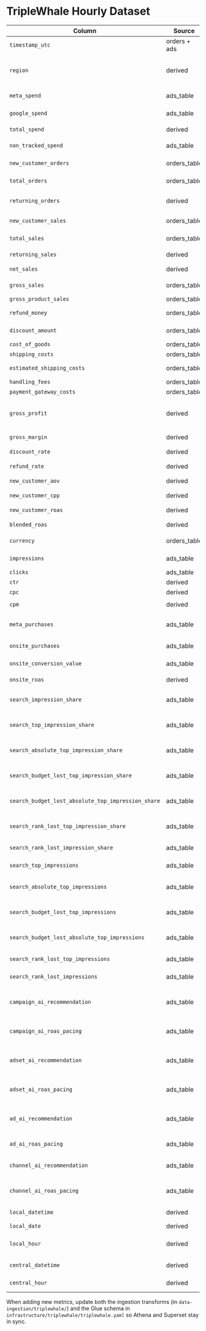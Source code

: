 # TripleWhale Hourly Dataset

| Column | Source | Description |
| --- | --- | --- |
| `timestamp_utc` | orders + ads | UTC hour bucket for the metric row |
| `region` | derived | Region label (US, CA, UK, AU) inferred from ad account mapping and shipping country |
| `meta_spend` | ads_table | Meta/Facebook spend for the hour & region |
| `google_spend` | ads_table | Google Ads spend for the hour & region |
| `total_spend` | derived | `meta_spend + google_spend` |
| `non_tracked_spend` | ads_table | Spend reported outside tracked channels |
| `new_customer_orders` | orders_table | Shopify orders placed by first-time buyers |
| `total_orders` | orders_table | All Shopify orders (new + returning) |
| `returning_orders` | derived | `total_orders - new_customer_orders` (clipped at 0) |
| `new_customer_sales` | orders_table | Revenue from new customers (USD) |
| `total_sales` | orders_table | Total Shopify revenue (new + returning) |
| `returning_sales` | derived | `total_sales - new_customer_sales` |
| `net_sales` | derived | `total_sales - refund_money` |
| `gross_sales` | orders_table | Gross revenue before discounts/refunds |
| `gross_product_sales` | orders_table | Gross product revenue |
| `refund_money` | orders_table | Refunds applied during the hour |
| `discount_amount` | orders_table | Total discounts (product + shipping) |
| `cost_of_goods` | orders_table | Cost of goods sold |
| `shipping_costs` | orders_table | Actual shipping spend |
| `estimated_shipping_costs` | orders_table | Estimated shipping costs (TripleWhale) |
| `handling_fees` | orders_table | Handling fee expenses |
| `payment_gateway_costs` | orders_table | Payment processor fees |
| `gross_profit` | derived | `total_sales - cost_of_goods - shipping_costs - handling_fees - payment_gateway_costs` |
| `gross_margin` | derived | `gross_profit / total_sales` |
| `discount_rate` | derived | `discount_amount / total_sales` |
| `refund_rate` | derived | `refund_money / total_sales` |
| `new_customer_aov` | derived | `new_customer_sales / new_customer_orders` |
| `new_customer_cpp` | derived | `total_spend / new_customer_orders` |
| `new_customer_roas` | derived | `new_customer_sales / total_spend` |
| `blended_roas` | derived | `total_sales / total_spend` |
| `currency` | orders_table | ISO currency (normalized to USD) |
| `impressions` | ads_table | Paid impressions for the hour |
| `clicks` | ads_table | Paid clicks for the hour |
| `ctr` | derived | `clicks / impressions` |
| `cpc` | derived | `total_spend / clicks` |
| `cpm` | derived | `(total_spend * 1000) / impressions` |
| `meta_purchases` | ads_table | Purchases attributed to Meta in-platform reporting |
| `onsite_purchases` | ads_table | On-site purchases captured by TripleWhale |
| `onsite_conversion_value` | ads_table | Revenue attributed to on-site purchases |
| `onsite_roas` | derived | `onsite_conversion_value / total_spend` |
| `search_impression_share` | ads_table | Weighted average search impression share (0-1) |
| `search_top_impression_share` | ads_table | Weighted average top-of-page impression share (0-1) |
| `search_absolute_top_impression_share` | ads_table | Weighted average absolute-top impression share (0-1) |
| `search_budget_lost_top_impression_share` | ads_table | Share of impressions lost to budget at top position |
| `search_budget_lost_absolute_top_impression_share` | ads_table | Share of impressions lost to budget at absolute top |
| `search_rank_lost_top_impression_share` | ads_table | Share of impressions lost to rank at top position |
| `search_rank_lost_impression_share` | ads_table | Share of impressions lost to rank overall |
| `search_top_impressions` | ads_table | Count of impressions shown in top slots |
| `search_absolute_top_impressions` | ads_table | Count of impressions shown in absolute top slot |
| `search_budget_lost_top_impressions` | ads_table | Impressions missed due to budget limits (top position) |
| `search_budget_lost_absolute_top_impressions` | ads_table | Impressions missed due to budget limits (absolute top) |
| `search_rank_lost_top_impressions` | ads_table | Impressions missed due to low rank (top position) |
| `search_rank_lost_impressions` | ads_table | Impressions missed due to low rank overall |
| `campaign_ai_recommendation` | ads_table | TripleWhale AI recommendation payload at campaign level (JSON string) |
| `campaign_ai_roas_pacing` | ads_table | AI pacing diagnostics for campaign ROAS (JSON string) |
| `adset_ai_recommendation` | ads_table | TripleWhale AI recommendation payload at ad set level (JSON string) |
| `adset_ai_roas_pacing` | ads_table | AI pacing diagnostics for ad set ROAS (JSON string) |
| `ad_ai_recommendation` | ads_table | TripleWhale AI recommendation payload at ad level (JSON string) |
| `ad_ai_roas_pacing` | ads_table | AI pacing diagnostics for ad ROAS (JSON string) |
| `channel_ai_recommendation` | ads_table | Channel-level AI recommendation payload (JSON string) |
| `channel_ai_roas_pacing` | ads_table | Channel-level AI pacing diagnostics (JSON string) |
| `local_datetime` | derived | Hour timestamp in the region's local timezone |
| `local_date` | derived | Local calendar date |
| `local_hour` | derived | String hour bucket in local time (YYYY-MM-DD HH:00) |
| `central_datetime` | derived | Timestamp converted to America/Chicago |
| `central_hour` | derived | Hour bucket in central time |

When adding new metrics, update both the ingestion transforms (in
`data-ingestion/triplewhale/`) and the Glue schema in
`infrastructure/triplewhale/triplewhale.yaml` so Athena and Superset stay in sync.
